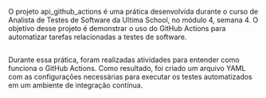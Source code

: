 O projeto api_github_actions é uma prática desenvolvida durante o curso de Analista de Testes de Software da Ultima School, no módulo 4, semana 4. 
O objetivo desse projeto é demonstrar o uso do GitHub Actions para automatizar tarefas relacionadas a testes de software.

##

Durante essa prática, foram realizadas atividades para entender como funciona o GitHub Actions. 
Como resultado, foi criado um arquivo YAML com as configurações necessárias para executar os testes automatizados em um ambiente de integração contínua.
